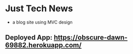 # Just Tech News
* a blog site using MVC design
## Deployed App: https://obscure-dawn-69882.herokuapp.com/
